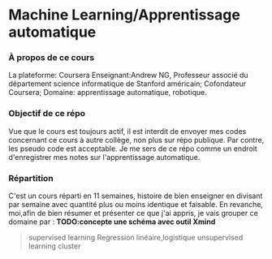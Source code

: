 # Machine Learning/Apprentissage automatique

### À propos de ce cours

La plateforme: Coursera
Enseignant:Andrew NG, 
  Professeur associé du département science informatique de Stanford américain;
  Cofondateur Coursera;
  Domaine: apprentissage automatique, robotique.
  
  
### Objectif de ce répo

Vue que le cours est toujours actif, il est interdit de envoyer mes codes concernant ce cours à autre collège, non plus sur répo publique. Par contre, les pseudo code est acceptable. Je me sers de ce répo comme un endroit d'enregistrer mes notes sur l'apprentissage automatique.


### Répartition

C'est un cours réparti en 11 semaines, histoire de bien enseigner en divisant par semaine avec quantité plus ou moins identique et faisable. 
En revanche, moi,afin de bien résumer et présenter ce que j'ai appris, je vais grouper ce domaine par : 
**TODO:concepte une schéma avec outil Xmind**
>supervised learning
Regression linéaire,logistique 
unsupervised learning
cluster
